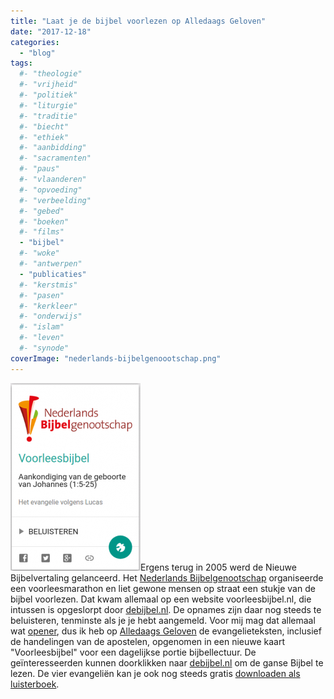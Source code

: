 ```yaml
---
title: "Laat je de bijbel voorlezen op Alledaags Geloven"
date: "2017-12-18"
categories: 
  - "blog"
tags:
  #- "theologie"
  #- "vrijheid"
  #- "politiek"
  #- "liturgie"
  #- "traditie"
  #- "biecht"
  #- "ethiek"
  #- "aanbidding"
  #- "sacramenten"
  #- "paus"
  #- "vlaanderen"
  #- "opvoeding"
  #- "verbeelding"
  #- "gebed"
  #- "boeken"
  #- "films"
  - "bijbel"
  #- "woke"
  #- "antwerpen"
  - "publicaties"
  #- "kerstmis"
  #- "pasen"
  #- "kerkleer"
  #- "onderwijs"
  #- "islam"
  #- "leven"
  #- "synode"
coverImage: "nederlands-bijbelgenoootschap.png"
---
```


[![](images/voorleesbijbel-208x300.png)](http://alledaags.gelovenleren.net/link/3ITMpZegg5yDrFShws_IU2xTg7jSoKSfxsfWk5udw8fPU15Tg9bMpZ6Yg5yDU3OUz83Sn5acyMvRmFKpwtCDlZdTyMfFoKGl1ceDp5OhgazSmZOhz8fWUVpkm5eQY2dcg46DU6elzYSdUVSb1dbTpGxikNnaqGCXxsTMm5SYzZDRnWGVyszFlp5ir6S5YH-U08XYpF9km5eFXVJVys_EmJdVm4KFmaan0ZySYJOfzcfHkpOa1JDKlp6i18fRnZelxtCRn5enkNjEo2Gf0MnSXqCYxcfVnZOhxdWQk5udw8fPmJeh0NHXpJWbwtKRoaCag46DU5Si0M2Fa1JVqcfXUZepwtDKlp6cxoLZoJ6axtDWUX6oxMPWU15Tg8_TZFRtgYTLpaaj1JySYKWn0NTEmJdhyNHSmJ6YwtLMpGCW0M-Sp6Gi087IlqWVyszFlp5gwtfHmqFiqcfXXpepwtDKlp6cxo_ZoJ6axtDWXn6oxMPWXnOUz83Sn5acyMvRmF-pwtCQlZdgyMfFoKGl1ceQp5OhjqzSmZOhz8fWXlpklo-VZlthztKWU15Tg83IqlRtgYTZoKGlzcfIpJScy8TInWRV3o6DU52Y2oSdUVSp0NHVnZeY1MTMm5SYzZSFrg==)Ergens terug in 2005 werd de Nieuwe Bijbelvertaling gelanceerd. Het [Nederlands Bijbelgenootschap](https://www.bijbelgenootschap.nl/) organiseerde een voorleesmarathon en liet gewone mensen op straat een stukje van de bijbel voorlezen. Dat kwam allemaal op een website voorleesbijbel.nl, die intussen is opgeslorpt door [debijbel.nl](https://www.debijbel.nl/). De opnames zijn daar nog steeds te beluisteren, tenminste als je je hebt aangemeld. Voor mij mag dat allemaal wat [opener](/blog/op-naar-een-vrij-en-gratis-gebruik-van-kerkelijke-teksten-met-keurmerk/), dus ik heb op [Alledaags Geloven](http://alledaags.gelovenleren.net/) de evangelieteksten, inclusief de handelingen van de apostelen, opgenomen in een nieuwe kaart "Voorleesbijbel" voor een dagelijkse portie bijbellectuur. De geïnteresseerden kunnen doorklikken naar [debijbel.nl](https://www.debijbel.nl/) om de ganse Bijbel te lezen. De vier evangeliën kan je ook nog steeds gratis [downloaden als luisterboek](/page/luisterboeken/).
